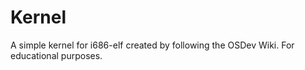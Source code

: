 # Kernel

A simple kernel for i686-elf created by following the OSDev Wiki. For educational purposes.
